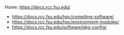 Home: https://docs.rcc.fsu.edu/

- https://docs.rcc.fsu.edu/hpc/compiling-software/
- https://docs.rcc.fsu.edu/hpc/environment-modules/
- https://docs.rcc.fsu.edu/software/pkg-config/
